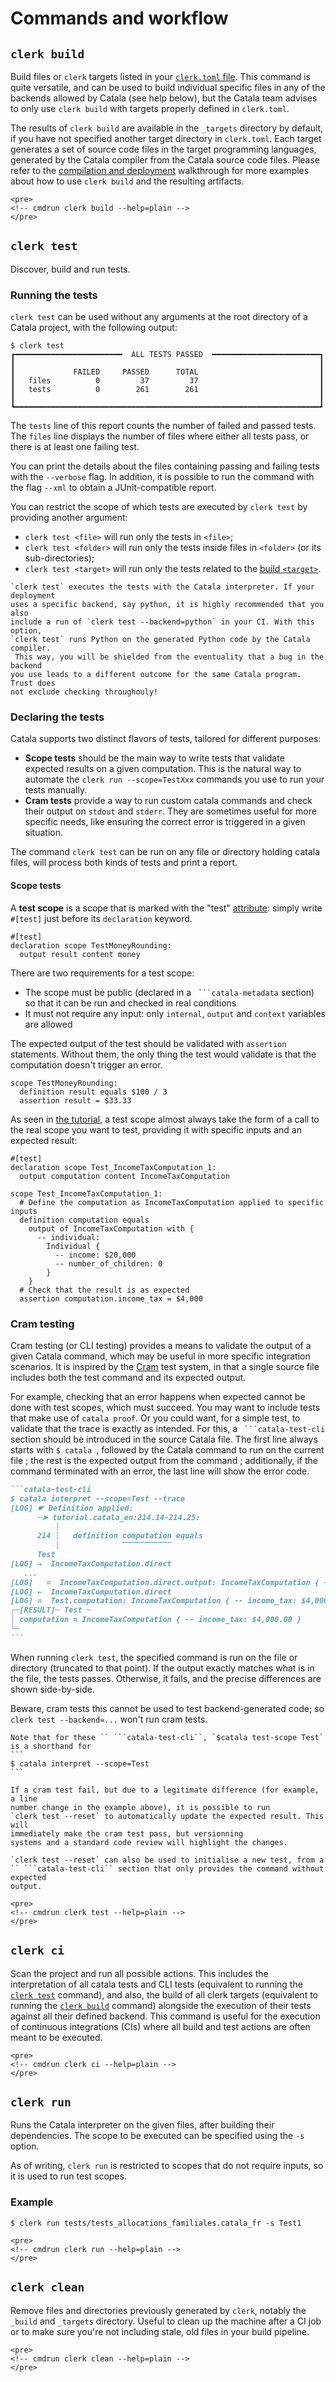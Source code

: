 # Commands and workflow

<div id="tocw"></div>

## `clerk build`

Build files or `clerk` targets listed in your [`clerk.toml` file](./6-1-clerk-toml.md).
This command is quite versatile, and can be used to build individual specific
files in any of the backends allowed by Catala (see help below), but the
Catala team advises to only use `clerk build` with targets properly defined
in `clerk.toml`.

The results of `clerk build` are available in the `_targets` directory by
default, if you have not specified another target directory in `clerk.toml`.
Each target generates a set of source code files in the target programming
languages, generated by the Catala compiler from the Catala source code
files. Please refer to the [compilation and deployment](./3-2-compilation-deployment.md)
walkthrough for more examples about how to use `clerk build` and the resulting
artifacts.

```admonish info collapsible=true title="clerk build --help"
<pre>
<!-- cmdrun clerk build --help=plain -->
</pre>
```

## `clerk test`

Discover, build and run tests.

### Running the tests

`clerk test` can be used without any arguments at the root directory of
a Catala project, with the following output:

```shell-session
$ clerk test
┏━━━━━━━━━━━━━━━━━━━━━━━━  ALL TESTS PASSED  ━━━━━━━━━━━━━━━━━━━━━━━━┓
┃                                                                    ┃
┃             FAILED     PASSED      TOTAL                           ┃
┃   files          0         37         37                           ┃
┃   tests          0        261        261                           ┃
┃                                                                    ┃
┗━━━━━━━━━━━━━━━━━━━━━━━━━━━━━━━━━━━━━━━━━━━━━━━━━━━━━━━━━━━━━━━━━━━━┛
```

The `tests` line of this report counts the number of failed and passed
tests. The `files` line displays the number of files where either all tests
pass, or there is at least one failing test.

You can print the details about the files containing passing and failing tests
with the `--verbose` flag. In addition, it is possible to run the
command with the flag `--xml` to obtain a JUnit-compatible report.

You can restrict the scope of which tests are executed by `clerk test` by providing another argument:
* `clerk test <file>` will run only the tests in `<file>`;
* `clerk test <folder>` will run only the tests inside files in `<folder>` (or its sub-directories);
* `clerk test <target>` will run only the tests related to the [build `<target>`](./6-1-clerk-toml.md).


~~~admonish info title="What does `clerk test` use for running tests?"
`clerk test` executes the tests with the Catala interpreter. If your deployment
uses a specific backend, say python, it is highly recommended that you also
include a run of `clerk test --backend=python` in your CI. With this option,
`clerk test` runs Python on the generated Python code by the Catala compiler.
 This way, you will be shielded from the eventuality that a bug in the backend
you use leads to a different outcome for the same Catala program. Trust does
not exclude checking throughouly!
~~~

### Declaring the tests

Catala supports two distinct flavors of tests, tailored for different purposes:

- **Scope tests** should be the main way to write tests that validate
  expected results on a given computation. This is the natural way to automate the
  `clerk run --scope=TestXxx` commands you use to run your tests manually.
- **Cram tests** provide a way to run custom catala commands and check their
  output on `stdout` and `stderr`. They are sometimes useful for more specific
  needs, like ensuring the correct error is triggered in a given situation.

The command `clerk test` can be run on any file or directory holding catala
files, will process both kinds of tests and print a report.

#### Scope tests

A **test scope** is a scope that is marked with the "test" [attribute](./5-8-1-attributes.md): simply
write `#[test]` just before its `declaration` keyword.

```catala
#[test]
declaration scope TestMoneyRounding:
  output result content money
```

There are two requirements for a test scope:
- The scope must be public (declared in a `` ```catala-metadata`` section) so
  that it can be run and checked in real conditions
- It must not require any input: only `internal`, `output` and `context`
  variables are allowed

The expected output of the test should be validated with `assertion` statements.
Without them, the only thing the test would validate is that the computation
doesn't trigger an error.

```catala
scope TestMoneyRounding:
  definition result equals $100 / 3
  assertion result = $33.33
```

As seen in [the tutorial](2-1-basic-blocks.html#testing-the-code), a test scope
almost always take the form of a call to the real scope you want to test,
providing it with specific inputs and an expected result:

```catala
#[test]
declaration scope Test_IncomeTaxComputation_1:
  output computation content IncomeTaxComputation

scope Test_IncomeTaxComputation_1:
  # Define the computation as IncomeTaxComputation applied to specific inputs
  definition computation equals
    output of IncomeTaxComputation with {
      -- individual:
        Individual {
          -- income: $20,000
          -- number_of_children: 0
        }
    }
  # Check that the result is as expected
  assertion computation.income_tax = $4,000
```

### Cram testing

Cram testing (or CLI testing) provides a means to validate the output of a given
Catala command, which may be useful in more specific integration scenarios. It
is inspired by the [Cram](https://bitheap.org/cram/) test system, in that a
single source file includes both the test command and its expected output.

For example, checking that an error happens when expected cannot be done with
test scopes, which must succeed. You may want to include tests that make use of
`catala proof`. Or you could want, for a simple test, to validate that the trace is
exactly as intended. For this, a `` ```catala-test-cli`` section should be
introduced in the source Catala file. The first line always starts with
`$ catala `, followed by the Catala command to run on the current file ; the
rest is the expected output from the command ; additionally, if the command
terminated with an error, the last line will show the error code.

~~~markdown
```catala-test-cli
$ catala interpret --scope=Test --trace
[LOG] ☛ Definition applied:
      ─➤ tutorial.catala_en:214.14-214.25:
          │
      214 │   definition computation equals
          │              ‾‾‾‾‾‾‾‾‾‾‾
      Test
[LOG] →  IncomeTaxComputation.direct
   ...
[LOG]   ≔  IncomeTaxComputation.direct.output: IncomeTaxComputation { -- income_tax: $4,000.00 }
[LOG] ←  IncomeTaxComputation.direct
[LOG] ≔  Test.computation: IncomeTaxComputation { -- income_tax: $4,000.00 }
┌─[RESULT]─ Test ─
│ computation = IncomeTaxComputation { -- income_tax: $4,000.00 }
└─
```
~~~

When running `clerk test`, the specified command is run on the file or directory (truncated
to that point). If the output exactly matches what is in the file, the tests
passes. Otherwise, it fails, and the precise differences are shown side-by-side.

Beware, cram tests this cannot be used to test backend-generated code; so `clerk
  test --backend=...` won't run cram tests.

~~~admonish example title="`test-scope`"
Note that for these `` ```catala-test-cli``, `$catala test-scope Test` is a shorthand for
```
$ catala interpret --scope=Test
```
~~~

~~~admonish tip title="Resetting the expected output of a cram test"
If a cram test fail, but due to a legitimate difference (for example, a line
number change in the example above), it is possible to run
`clerk test --reset` to automatically update the expected result. This will
immediately make the cram test pass, but versionning
systems and a standard code review will highlight the changes.

`clerk test --reset` can also be used to initialise a new test, from a
`` ```catala-test-cli`` section that only provides the command without expected
output.
~~~

```admonish info collapsible=true title="clerk test --help"
<pre>
<!-- cmdrun clerk test --help=plain -->
</pre>
```

## `clerk ci`

Scan the project and run all possible actions. This includes
the interpretation of all catala tests and CLI tests (equivalent to
running the [`clerk test`](#clerk-test) command), and also, the build of all clerk
targets (equivalent to running the [`clerk build`](#clerk-build) command) alongside the
execution of their tests against all their defined backend. This
command is useful for the execution of continuous integrations (CIs)
where all build and test actions are often meant to be executed.

```admonish info collapsible=true title="clerk ci --help"
<pre>
<!-- cmdrun clerk ci --help=plain -->
</pre>
```

## `clerk run`

Runs the Catala interpreter on the given files, after
building their dependencies. The scope to be executed can be specified
using the `-s` option.

As of writing, `clerk run` is restricted to scopes that do
not require inputs, so it is used to run test scopes.

### Example

`$ clerk run tests/tests_allocations_familiales.catala_fr -s Test1`

```admonish info collapsible=true title="clerk run --help"
<pre>
<!-- cmdrun clerk run --help=plain -->
</pre>
```

## `clerk clean`

Remove files and directories previously generated by `clerk`, notably
the `_build` and `_targets` directory. Useful to clean up the machine after
a CI job or to make sure you're not including stale, old files in your build
pipeline.

```admonish info collapsible=true title="clerk clean --help"
<pre>
<!-- cmdrun clerk clean --help=plain -->
</pre>
```
